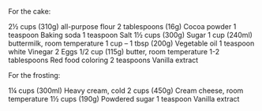 For the cake:

2½ cups (310g) all-purpose flour
2 tablespoons (16g) Cocoa powder
1 teaspoon Baking soda
1 teaspoon Salt
1½ cups (300g) Sugar
1 cup (240ml) buttermilk, room temperature
1 cup – 1 tbsp (200g) Vegetable oil
1 teaspoon white Vinegar
2 Eggs
1/2 cup (115g) butter, room temperature
1-2 tablespoons Red food coloring
2 teaspoons Vanilla extract



For the frosting:

1¼ cups (300ml) Heavy cream, cold
2 cups (450g) Cream cheese, room temperature
1½ cups (190g) Powdered sugar
1 teaspoon Vanilla extract